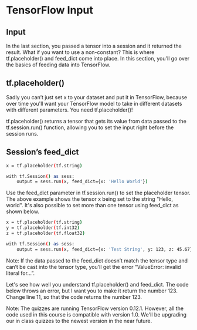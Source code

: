 # TensorFlow Input

## Input

In the last section, you passed a tensor into a session and it returned the result. What if you want to use a non-constant? This is where tf.placeholder() and feed_dict come into place. In this section, you'll go over the basics of feeding data into TensorFlow.

## tf.placeholder()

Sadly you can’t just set x to your dataset and put it in TensorFlow, because over time you'll want your TensorFlow model to take in different datasets with different parameters. You need tf.placeholder()!

tf.placeholder() returns a tensor that gets its value from data passed to the tf.session.run() function, allowing you to set the input right before the session runs.

## Session’s feed_dict

```bash
x = tf.placeholder(tf.string)

with tf.Session() as sess:
    output = sess.run(x, feed_dict={x: 'Hello World'})
```

Use the feed_dict parameter in tf.session.run() to set the placeholder tensor. The above example shows the tensor x being set to the string "Hello, world". It's also possible to set more than one tensor using feed_dict as shown below.

```bash
x = tf.placeholder(tf.string)
y = tf.placeholder(tf.int32)
z = tf.placeholder(tf.float32)

with tf.Session() as sess:
    output = sess.run(x, feed_dict={x: 'Test String', y: 123, z: 45.67})
```

Note: If the data passed to the feed_dict doesn’t match the tensor type and can’t be cast into the tensor type, you’ll get the error “ValueError: invalid literal for...”.

Let's see how well you understand tf.placeholder() and feed_dict. The code below throws an error, but I want you to make it return the number 123. Change line 11, so that the code returns the number 123.

Note: The quizzes are running TensorFlow version 0.12.1. However, all the code used in this course is compatible with version 1.0. We'll be upgrading our in class quizzes to the newest version in the near future.
